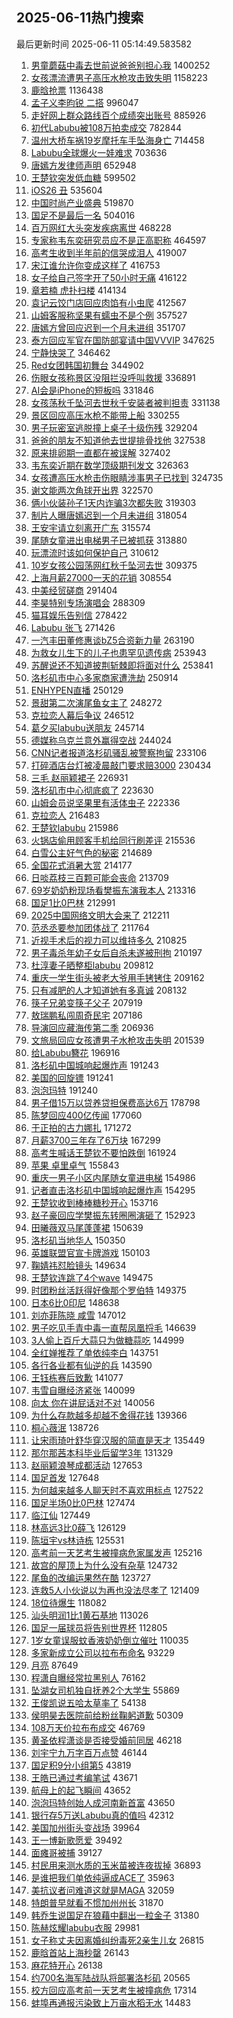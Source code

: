 ## 2025-06-11热门搜索 
最后更新时间 2025-06-11 05:14:49.583582 
1. [男童蘑菇中毒去世前说爸爸别担心我](https://s.weibo.com/weibo?q=%23%E7%94%B7%E7%AB%A5%E8%98%91%E8%8F%87%E4%B8%AD%E6%AF%92%E5%8E%BB%E4%B8%96%E5%89%8D%E8%AF%B4%E7%88%B8%E7%88%B8%E5%88%AB%E6%8B%85%E5%BF%83%E6%88%91%23&t=31&band_rank=1&Refer=top) 1400252
1. [女孩漂流遭男子高压水枪攻击致失明](https://s.weibo.com/weibo?q=%23%E5%A5%B3%E5%AD%A9%E6%BC%82%E6%B5%81%E9%81%AD%E7%94%B7%E5%AD%90%E9%AB%98%E5%8E%8B%E6%B0%B4%E6%9E%AA%E6%94%BB%E5%87%BB%E8%87%B4%E5%A4%B1%E6%98%8E%23&t=31&band_rank=1&Refer=top) 1158223
1. [鹿晗抢票](https://s.weibo.com/weibo?q=%E9%B9%BF%E6%99%97%E6%8A%A2%E7%A5%A8&t=31&band_rank=1&Refer=top) 1136438
1. [孟子义李昀锐 二搭](https://s.weibo.com/weibo?q=%E5%AD%9F%E5%AD%90%E4%B9%89%E6%9D%8E%E6%98%80%E9%94%90%20%E4%BA%8C%E6%90%AD&t=31&band_rank=2&Refer=top) 996047
1. [走好网上群众路线百个成绩突出账号](https://s.weibo.com/weibo?q=%23%E8%B5%B0%E5%A5%BD%E7%BD%91%E4%B8%8A%E7%BE%A4%E4%BC%97%E8%B7%AF%E7%BA%BF%E7%99%BE%E4%B8%AA%E6%88%90%E7%BB%A9%E7%AA%81%E5%87%BA%E8%B4%A6%E5%8F%B7%23&t=31&band_rank=3&Refer=top) 885926
1. [初代Labubu被108万拍卖成交](https://s.weibo.com/weibo?q=%23%E5%88%9D%E4%BB%A3Labubu%E8%A2%AB108%E4%B8%87%E6%8B%8D%E5%8D%96%E6%88%90%E4%BA%A4%23&t=31&band_rank=23&Refer=top) 782844
1. [温州大桥车祸19岁摩托车手坠海身亡](https://s.weibo.com/weibo?q=%23%E6%B8%A9%E5%B7%9E%E5%A4%A7%E6%A1%A5%E8%BD%A6%E7%A5%B819%E5%B2%81%E6%91%A9%E6%89%98%E8%BD%A6%E6%89%8B%E5%9D%A0%E6%B5%B7%E8%BA%AB%E4%BA%A1%23&t=31&band_rank=2&Refer=top) 714458
1. [Labubu全球爆火一娃难求](https://s.weibo.com/weibo?q=%23Labubu%E5%85%A8%E7%90%83%E7%88%86%E7%81%AB%E4%B8%80%E5%A8%83%E9%9A%BE%E6%B1%82%23&t=31&band_rank=5&Refer=top) 703636
1. [唐嫣方发律师声明](https://s.weibo.com/weibo?q=%23%E5%94%90%E5%AB%A3%E6%96%B9%E5%8F%91%E5%BE%8B%E5%B8%88%E5%A3%B0%E6%98%8E%23&t=31&band_rank=2&Refer=top) 652948
1. [王楚钦突发低血糖](https://s.weibo.com/weibo?q=%23%E7%8E%8B%E6%A5%9A%E9%92%A6%E7%AA%81%E5%8F%91%E4%BD%8E%E8%A1%80%E7%B3%96%23&t=31&band_rank=6&Refer=top) 599502
1. [iOS26 丑](https://s.weibo.com/weibo?q=iOS26%20%E4%B8%91&t=31&band_rank=4&Refer=top) 535604
1. [中国时尚产业盛典](https://s.weibo.com/weibo?q=%23%E4%B8%AD%E5%9B%BD%E6%97%B6%E5%B0%9A%E4%BA%A7%E4%B8%9A%E7%9B%9B%E5%85%B8%23&t=31&band_rank=3&Refer=top) 519870
1. [国足不是最后一名](https://s.weibo.com/weibo?q=%23%E5%9B%BD%E8%B6%B3%E4%B8%8D%E6%98%AF%E6%9C%80%E5%90%8E%E4%B8%80%E5%90%8D%23&t=31&band_rank=7&Refer=top) 504016
1. [百万网红大头突发疾病离世](https://s.weibo.com/weibo?q=%23%E7%99%BE%E4%B8%87%E7%BD%91%E7%BA%A2%E5%A4%A7%E5%A4%B4%E7%AA%81%E5%8F%91%E7%96%BE%E7%97%85%E7%A6%BB%E4%B8%96%23&t=31&band_rank=4&Refer=top) 468228
1. [专家称韦东奕研究员应不是正高职称](https://s.weibo.com/weibo?q=%23%E4%B8%93%E5%AE%B6%E7%A7%B0%E9%9F%A6%E4%B8%9C%E5%A5%95%E7%A0%94%E7%A9%B6%E5%91%98%E5%BA%94%E4%B8%8D%E6%98%AF%E6%AD%A3%E9%AB%98%E8%81%8C%E7%A7%B0%23&t=31&band_rank=8&Refer=top) 464597
1. [高考生收到半年前的信哭成泪人](https://s.weibo.com/weibo?q=%23%E9%AB%98%E8%80%83%E7%94%9F%E6%94%B6%E5%88%B0%E5%8D%8A%E5%B9%B4%E5%89%8D%E7%9A%84%E4%BF%A1%E5%93%AD%E6%88%90%E6%B3%AA%E4%BA%BA%23&t=31&band_rank=10&Refer=top) 419007
1. [宋江谁允许你变成这样了](https://s.weibo.com/weibo?q=%E5%AE%8B%E6%B1%9F%E8%B0%81%E5%85%81%E8%AE%B8%E4%BD%A0%E5%8F%98%E6%88%90%E8%BF%99%E6%A0%B7%E4%BA%86&t=31&band_rank=11&Refer=top) 416753
1. [女子给自己签字开了50小时无痛](https://s.weibo.com/weibo?q=%23%E5%A5%B3%E5%AD%90%E7%BB%99%E8%87%AA%E5%B7%B1%E7%AD%BE%E5%AD%97%E5%BC%80%E4%BA%8650%E5%B0%8F%E6%97%B6%E6%97%A0%E7%97%9B%23&t=31&band_rank=12&Refer=top) 416122
1. [章若楠 虎扑扫楼](https://s.weibo.com/weibo?q=%E7%AB%A0%E8%8B%A5%E6%A5%A0%20%E8%99%8E%E6%89%91%E6%89%AB%E6%A5%BC&t=31&band_rank=13&Refer=top) 414134
1. [袁记云饺门店回应肉馅有小虫爬](https://s.weibo.com/weibo?q=%23%E8%A2%81%E8%AE%B0%E4%BA%91%E9%A5%BA%E9%97%A8%E5%BA%97%E5%9B%9E%E5%BA%94%E8%82%89%E9%A6%85%E6%9C%89%E5%B0%8F%E8%99%AB%E7%88%AC%23&t=31&band_rank=5&Refer=top) 412567
1. [山姆客服称坚果有蠕虫不是个例](https://s.weibo.com/weibo?q=%23%E5%B1%B1%E5%A7%86%E5%AE%A2%E6%9C%8D%E7%A7%B0%E5%9D%9A%E6%9E%9C%E6%9C%89%E8%A0%95%E8%99%AB%E4%B8%8D%E6%98%AF%E4%B8%AA%E4%BE%8B%23&t=31&band_rank=6&Refer=top) 357527
1. [唐嫣方曾回应迟到一个月未进组](https://s.weibo.com/weibo?q=%23%E5%94%90%E5%AB%A3%E6%96%B9%E6%9B%BE%E5%9B%9E%E5%BA%94%E8%BF%9F%E5%88%B0%E4%B8%80%E4%B8%AA%E6%9C%88%E6%9C%AA%E8%BF%9B%E7%BB%84%23&t=31&band_rank=7&Refer=top) 351707
1. [泰方回应军官在国防部宴请中国VVVIP](https://s.weibo.com/weibo?q=%23%E6%B3%B0%E6%96%B9%E5%9B%9E%E5%BA%94%E5%86%9B%E5%AE%98%E5%9C%A8%E5%9B%BD%E9%98%B2%E9%83%A8%E5%AE%B4%E8%AF%B7%E4%B8%AD%E5%9B%BDVVVIP%23&t=31&band_rank=14&Refer=top) 347625
1. [宁静快哭了](https://s.weibo.com/weibo?q=%E5%AE%81%E9%9D%99%E5%BF%AB%E5%93%AD%E4%BA%86&t=31&band_rank=15&Refer=top) 346462
1. [Red女团韩国初舞台](https://s.weibo.com/weibo?q=%23Red%E5%A5%B3%E5%9B%A2%E9%9F%A9%E5%9B%BD%E5%88%9D%E8%88%9E%E5%8F%B0%23&t=31&band_rank=8&Refer=top) 344902
1. [伤眼女孩称景区没阻拦没呼叫救援](https://s.weibo.com/weibo?q=%23%E4%BC%A4%E7%9C%BC%E5%A5%B3%E5%AD%A9%E7%A7%B0%E6%99%AF%E5%8C%BA%E6%B2%A1%E9%98%BB%E6%8B%A6%E6%B2%A1%E5%91%BC%E5%8F%AB%E6%95%91%E6%8F%B4%23&t=31&band_rank=18&Refer=top) 336891
1. [AI会是iPhone的短板吗](https://s.weibo.com/weibo?q=AI%E4%BC%9A%E6%98%AFiPhone%E7%9A%84%E7%9F%AD%E6%9D%BF%E5%90%97&t=31&band_rank=19&Refer=top) 331846
1. [女孩荡秋千坠河去世秋千安装者被判担责](https://s.weibo.com/weibo?q=%23%E5%A5%B3%E5%AD%A9%E8%8D%A1%E7%A7%8B%E5%8D%83%E5%9D%A0%E6%B2%B3%E5%8E%BB%E4%B8%96%E7%A7%8B%E5%8D%83%E5%AE%89%E8%A3%85%E8%80%85%E8%A2%AB%E5%88%A4%E6%8B%85%E8%B4%A3%23&t=31&band_rank=9&Refer=top) 331138
1. [景区回应高压水枪不能带上船](https://s.weibo.com/weibo?q=%23%E6%99%AF%E5%8C%BA%E5%9B%9E%E5%BA%94%E9%AB%98%E5%8E%8B%E6%B0%B4%E6%9E%AA%E4%B8%8D%E8%83%BD%E5%B8%A6%E4%B8%8A%E8%88%B9%23&t=31&band_rank=20&Refer=top) 330255
1. [男子玩密室逃脱撞上桌子十级伤残](https://s.weibo.com/weibo?q=%23%E7%94%B7%E5%AD%90%E7%8E%A9%E5%AF%86%E5%AE%A4%E9%80%83%E8%84%B1%E6%92%9E%E4%B8%8A%E6%A1%8C%E5%AD%90%E5%8D%81%E7%BA%A7%E4%BC%A4%E6%AE%8B%23&t=31&band_rank=10&Refer=top) 329204
1. [爸爸的朋友不知道他去世提排骨找他](https://s.weibo.com/weibo?q=%23%E7%88%B8%E7%88%B8%E7%9A%84%E6%9C%8B%E5%8F%8B%E4%B8%8D%E7%9F%A5%E9%81%93%E4%BB%96%E5%8E%BB%E4%B8%96%E6%8F%90%E6%8E%92%E9%AA%A8%E6%89%BE%E4%BB%96%23&t=31&band_rank=11&Refer=top) 327538
1. [原来排卵期一直都在被误解](https://s.weibo.com/weibo?q=%E5%8E%9F%E6%9D%A5%E6%8E%92%E5%8D%B5%E6%9C%9F%E4%B8%80%E7%9B%B4%E9%83%BD%E5%9C%A8%E8%A2%AB%E8%AF%AF%E8%A7%A3&t=31&band_rank=23&Refer=top) 327402
1. [韦东奕近期在数学顶级期刊发文](https://s.weibo.com/weibo?q=%23%E9%9F%A6%E4%B8%9C%E5%A5%95%E8%BF%91%E6%9C%9F%E5%9C%A8%E6%95%B0%E5%AD%A6%E9%A1%B6%E7%BA%A7%E6%9C%9F%E5%88%8A%E5%8F%91%E6%96%87%23&t=31&band_rank=12&Refer=top) 326363
1. [女孩遭高压水枪击伤眼睛涉事男子已找到](https://s.weibo.com/weibo?q=%23%E5%A5%B3%E5%AD%A9%E9%81%AD%E9%AB%98%E5%8E%8B%E6%B0%B4%E6%9E%AA%E5%87%BB%E4%BC%A4%E7%9C%BC%E7%9D%9B%E6%B6%89%E4%BA%8B%E7%94%B7%E5%AD%90%E5%B7%B2%E6%89%BE%E5%88%B0%23&t=31&band_rank=13&Refer=top) 324735
1. [谢文能两次角球开出界](https://s.weibo.com/weibo?q=%23%E8%B0%A2%E6%96%87%E8%83%BD%E4%B8%A4%E6%AC%A1%E8%A7%92%E7%90%83%E5%BC%80%E5%87%BA%E7%95%8C%23&t=31&band_rank=14&Refer=top) 322570
1. [俩小伙装孙子1天内诈骗3次都失败](https://s.weibo.com/weibo?q=%23%E4%BF%A9%E5%B0%8F%E4%BC%99%E8%A3%85%E5%AD%99%E5%AD%901%E5%A4%A9%E5%86%85%E8%AF%88%E9%AA%973%E6%AC%A1%E9%83%BD%E5%A4%B1%E8%B4%A5%23&t=31&band_rank=15&Refer=top) 319303
1. [制片人曝唐嫣迟到一个月未进组](https://s.weibo.com/weibo?q=%23%E5%88%B6%E7%89%87%E4%BA%BA%E6%9B%9D%E5%94%90%E5%AB%A3%E8%BF%9F%E5%88%B0%E4%B8%80%E4%B8%AA%E6%9C%88%E6%9C%AA%E8%BF%9B%E7%BB%84%23&t=31&band_rank=7&Refer=top) 318054
1. [王安宇请立刻离开广东](https://s.weibo.com/weibo?q=%E7%8E%8B%E5%AE%89%E5%AE%87%E8%AF%B7%E7%AB%8B%E5%88%BB%E7%A6%BB%E5%BC%80%E5%B9%BF%E4%B8%9C&t=31&band_rank=43&Refer=top) 315574
1. [尾随女童进出电梯男子已被抓获](https://s.weibo.com/weibo?q=%23%E5%B0%BE%E9%9A%8F%E5%A5%B3%E7%AB%A5%E8%BF%9B%E5%87%BA%E7%94%B5%E6%A2%AF%E7%94%B7%E5%AD%90%E5%B7%B2%E8%A2%AB%E6%8A%93%E8%8E%B7%23&t=31&band_rank=18&Refer=top) 313880
1. [玩漂流时该如何保护自己](https://s.weibo.com/weibo?q=%23%E7%8E%A9%E6%BC%82%E6%B5%81%E6%97%B6%E8%AF%A5%E5%A6%82%E4%BD%95%E4%BF%9D%E6%8A%A4%E8%87%AA%E5%B7%B1%23&t=31&band_rank=19&Refer=top) 310612
1. [10岁女孩公园荡网红秋千坠河去世](https://s.weibo.com/weibo?q=%2310%E5%B2%81%E5%A5%B3%E5%AD%A9%E5%85%AC%E5%9B%AD%E8%8D%A1%E7%BD%91%E7%BA%A2%E7%A7%8B%E5%8D%83%E5%9D%A0%E6%B2%B3%E5%8E%BB%E4%B8%96%23&t=31&band_rank=23&Refer=top) 309375
1. [上海月薪27000一天的花销](https://s.weibo.com/weibo?q=%E4%B8%8A%E6%B5%B7%E6%9C%88%E8%96%AA27000%E4%B8%80%E5%A4%A9%E7%9A%84%E8%8A%B1%E9%94%80&t=31&band_rank=11&Refer=top) 308554
1. [中美经贸磋商](https://s.weibo.com/weibo?q=%23%E4%B8%AD%E7%BE%8E%E7%BB%8F%E8%B4%B8%E7%A3%8B%E5%95%86%23&t=31&band_rank=6&Refer=top) 291404
1. [李昊特别专场演唱会](https://s.weibo.com/weibo?q=%23%E6%9D%8E%E6%98%8A%E7%89%B9%E5%88%AB%E4%B8%93%E5%9C%BA%E6%BC%94%E5%94%B1%E4%BC%9A%23&t=31&band_rank=25&Refer=top) 288309
1. [猫耳娱乐告别信](https://s.weibo.com/weibo?q=%E7%8C%AB%E8%80%B3%E5%A8%B1%E4%B9%90%E5%91%8A%E5%88%AB%E4%BF%A1&t=31&band_rank=26&Refer=top) 278422
1. [Labubu 张飞](https://s.weibo.com/weibo?q=Labubu%20%E5%BC%A0%E9%A3%9E&t=31&band_rank=5&Refer=top) 271426
1. [一汽丰田董修惠谈bZ5合资新力量](https://s.weibo.com/weibo?q=%23%E4%B8%80%E6%B1%BD%E4%B8%B0%E7%94%B0%E8%91%A3%E4%BF%AE%E6%83%A0%E8%B0%88bZ5%E5%90%88%E8%B5%84%E6%96%B0%E5%8A%9B%E9%87%8F%23&t=31&band_rank=27&Refer=top) 263190
1. [为救女儿生下的儿子也患罕见遗传病](https://s.weibo.com/weibo?q=%23%E4%B8%BA%E6%95%91%E5%A5%B3%E5%84%BF%E7%94%9F%E4%B8%8B%E7%9A%84%E5%84%BF%E5%AD%90%E4%B9%9F%E6%82%A3%E7%BD%95%E8%A7%81%E9%81%97%E4%BC%A0%E7%97%85%23&t=31&band_rank=24&Refer=top) 253943
1. [苏醒说还不知道披荆斩棘即将面对什么](https://s.weibo.com/weibo?q=%E8%8B%8F%E9%86%92%E8%AF%B4%E8%BF%98%E4%B8%8D%E7%9F%A5%E9%81%93%E6%8A%AB%E8%8D%86%E6%96%A9%E6%A3%98%E5%8D%B3%E5%B0%86%E9%9D%A2%E5%AF%B9%E4%BB%80%E4%B9%88&t=31&band_rank=25&Refer=top) 253841
1. [洛杉矶市中心多家商家遭洗劫](https://s.weibo.com/weibo?q=%23%E6%B4%9B%E6%9D%89%E7%9F%B6%E5%B8%82%E4%B8%AD%E5%BF%83%E5%A4%9A%E5%AE%B6%E5%95%86%E5%AE%B6%E9%81%AD%E6%B4%97%E5%8A%AB%23&t=31&band_rank=28&Refer=top) 250914
1. [ENHYPEN直播](https://s.weibo.com/weibo?q=ENHYPEN%E7%9B%B4%E6%92%AD&t=31&band_rank=26&Refer=top) 250129
1. [景甜第二次演尾鱼女主了](https://s.weibo.com/weibo?q=%E6%99%AF%E7%94%9C%E7%AC%AC%E4%BA%8C%E6%AC%A1%E6%BC%94%E5%B0%BE%E9%B1%BC%E5%A5%B3%E4%B8%BB%E4%BA%86&t=31&band_rank=27&Refer=top) 248272
1. [克拉恋人幕后争议](https://s.weibo.com/weibo?q=%23%E5%85%8B%E6%8B%89%E6%81%8B%E4%BA%BA%E5%B9%95%E5%90%8E%E4%BA%89%E8%AE%AE%23&t=31&band_rank=28&Refer=top) 246512
1. [葛夕买labubu送朋友](https://s.weibo.com/weibo?q=%23%E8%91%9B%E5%A4%95%E4%B9%B0labubu%E9%80%81%E6%9C%8B%E5%8F%8B%23&t=31&band_rank=29&Refer=top) 245714
1. [德媒称乌克兰意外赢得空战](https://s.weibo.com/weibo?q=%23%E5%BE%B7%E5%AA%92%E7%A7%B0%E4%B9%8C%E5%85%8B%E5%85%B0%E6%84%8F%E5%A4%96%E8%B5%A2%E5%BE%97%E7%A9%BA%E6%88%98%23&t=31&band_rank=29&Refer=top) 244024
1. [CNN记者报道洛杉矶骚乱被警察拘留](https://s.weibo.com/weibo?q=%23CNN%E8%AE%B0%E8%80%85%E6%8A%A5%E9%81%93%E6%B4%9B%E6%9D%89%E7%9F%B6%E9%AA%9A%E4%B9%B1%E8%A2%AB%E8%AD%A6%E5%AF%9F%E6%8B%98%E7%95%99%23&t=31&band_rank=30&Refer=top) 233106
1. [打碎酒店台灯被凌晨敲门要求赔3000](https://s.weibo.com/weibo?q=%23%E6%89%93%E7%A2%8E%E9%85%92%E5%BA%97%E5%8F%B0%E7%81%AF%E8%A2%AB%E5%87%8C%E6%99%A8%E6%95%B2%E9%97%A8%E8%A6%81%E6%B1%82%E8%B5%943000%23&t=31&band_rank=30&Refer=top) 230434
1. [三毛 赵丽颖裙子](https://s.weibo.com/weibo?q=%E4%B8%89%E6%AF%9B%20%E8%B5%B5%E4%B8%BD%E9%A2%96%E8%A3%99%E5%AD%90&t=31&band_rank=8&Refer=top) 226931
1. [洛杉矶市中心彻底疯了](https://s.weibo.com/weibo?q=%E6%B4%9B%E6%9D%89%E7%9F%B6%E5%B8%82%E4%B8%AD%E5%BF%83%E5%BD%BB%E5%BA%95%E7%96%AF%E4%BA%86&t=31&band_rank=16&Refer=top) 223630
1. [山姆会员说坚果里有活体虫子](https://s.weibo.com/weibo?q=%23%E5%B1%B1%E5%A7%86%E4%BC%9A%E5%91%98%E8%AF%B4%E5%9D%9A%E6%9E%9C%E9%87%8C%E6%9C%89%E6%B4%BB%E4%BD%93%E8%99%AB%E5%AD%90%23&t=31&band_rank=33&Refer=top) 222336
1. [克拉恋人](https://s.weibo.com/weibo?q=%E5%85%8B%E6%8B%89%E6%81%8B%E4%BA%BA&t=31&band_rank=9&Refer=top) 216483
1. [王楚钦labubu](https://s.weibo.com/weibo?q=%23%E7%8E%8B%E6%A5%9A%E9%92%A6labubu%23&t=31&band_rank=31&Refer=top) 215986
1. [火锅店偷用顾客手机给同行刷差评](https://s.weibo.com/weibo?q=%23%E7%81%AB%E9%94%85%E5%BA%97%E5%81%B7%E7%94%A8%E9%A1%BE%E5%AE%A2%E6%89%8B%E6%9C%BA%E7%BB%99%E5%90%8C%E8%A1%8C%E5%88%B7%E5%B7%AE%E8%AF%84%23&t=31&band_rank=10&Refer=top) 215536
1. [白雪公主好气色的秘密](https://s.weibo.com/weibo?q=%23%E7%99%BD%E9%9B%AA%E5%85%AC%E4%B8%BB%E5%A5%BD%E6%B0%94%E8%89%B2%E7%9A%84%E7%A7%98%E5%AF%86%23&t=31&band_rank=12&Refer=top) 214689
1. [全国花式消暑大赏](https://s.weibo.com/weibo?q=%23%E5%85%A8%E5%9B%BD%E8%8A%B1%E5%BC%8F%E6%B6%88%E6%9A%91%E5%A4%A7%E8%B5%8F%23&t=31&band_rank=13&Refer=top) 214177
1. [日啖荔枝三百颗可能会丧命](https://s.weibo.com/weibo?q=%23%E6%97%A5%E5%95%96%E8%8D%94%E6%9E%9D%E4%B8%89%E7%99%BE%E9%A2%97%E5%8F%AF%E8%83%BD%E4%BC%9A%E4%B8%A7%E5%91%BD%23&t=31&band_rank=14&Refer=top) 213709
1. [69岁奶奶粉现场看樊振东演我本人](https://s.weibo.com/weibo?q=%2369%E5%B2%81%E5%A5%B6%E5%A5%B6%E7%B2%89%E7%8E%B0%E5%9C%BA%E7%9C%8B%E6%A8%8A%E6%8C%AF%E4%B8%9C%E6%BC%94%E6%88%91%E6%9C%AC%E4%BA%BA%23&t=31&band_rank=15&Refer=top) 213316
1. [国足1比0巴林](https://s.weibo.com/weibo?q=%23%E5%9B%BD%E8%B6%B31%E6%AF%940%E5%B7%B4%E6%9E%97%23&t=31&band_rank=32&Refer=top) 212991
1. [2025中国网络文明大会来了](https://s.weibo.com/weibo?q=%232025%E4%B8%AD%E5%9B%BD%E7%BD%91%E7%BB%9C%E6%96%87%E6%98%8E%E5%A4%A7%E4%BC%9A%E6%9D%A5%E4%BA%86%23&t=31&band_rank=17&Refer=top) 212211
1. [范丞丞要参加团体战了](https://s.weibo.com/weibo?q=%23%E8%8C%83%E4%B8%9E%E4%B8%9E%E8%A6%81%E5%8F%82%E5%8A%A0%E5%9B%A2%E4%BD%93%E6%88%98%E4%BA%86%23&t=31&band_rank=18&Refer=top) 211764
1. [近视手术后的视力可以维持多久](https://s.weibo.com/weibo?q=%E8%BF%91%E8%A7%86%E6%89%8B%E6%9C%AF%E5%90%8E%E7%9A%84%E8%A7%86%E5%8A%9B%E5%8F%AF%E4%BB%A5%E7%BB%B4%E6%8C%81%E5%A4%9A%E4%B9%85&t=31&band_rank=19&Refer=top) 210825
1. [男子毒杀年幼子女后自杀未遂被刑拘](https://s.weibo.com/weibo?q=%23%E7%94%B7%E5%AD%90%E6%AF%92%E6%9D%80%E5%B9%B4%E5%B9%BC%E5%AD%90%E5%A5%B3%E5%90%8E%E8%87%AA%E6%9D%80%E6%9C%AA%E9%81%82%E8%A2%AB%E5%88%91%E6%8B%98%23&t=31&band_rank=20&Refer=top) 210197
1. [杜淳妻子晒整柜labubu](https://s.weibo.com/weibo?q=%23%E6%9D%9C%E6%B7%B3%E5%A6%BB%E5%AD%90%E6%99%92%E6%95%B4%E6%9F%9Clabubu%23&t=31&band_rank=21&Refer=top) 209812
1. [重庆一学生街头被老大爷用手铐铐住](https://s.weibo.com/weibo?q=%23%E9%87%8D%E5%BA%86%E4%B8%80%E5%AD%A6%E7%94%9F%E8%A1%97%E5%A4%B4%E8%A2%AB%E8%80%81%E5%A4%A7%E7%88%B7%E7%94%A8%E6%89%8B%E9%93%90%E9%93%90%E4%BD%8F%23&t=31&band_rank=22&Refer=top) 209162
1. [只有减肥的人才知道她有多真诚](https://s.weibo.com/weibo?q=%E5%8F%AA%E6%9C%89%E5%87%8F%E8%82%A5%E7%9A%84%E4%BA%BA%E6%89%8D%E7%9F%A5%E9%81%93%E5%A5%B9%E6%9C%89%E5%A4%9A%E7%9C%9F%E8%AF%9A&t=31&band_rank=24&Refer=top) 208132
1. [筷子兄弟变筷子父子](https://s.weibo.com/weibo?q=%E7%AD%B7%E5%AD%90%E5%85%84%E5%BC%9F%E5%8F%98%E7%AD%B7%E5%AD%90%E7%88%B6%E5%AD%90&t=31&band_rank=25&Refer=top) 207919
1. [敖瑞鹏私闯周奇民宅](https://s.weibo.com/weibo?q=%E6%95%96%E7%91%9E%E9%B9%8F%E7%A7%81%E9%97%AF%E5%91%A8%E5%A5%87%E6%B0%91%E5%AE%85&t=31&band_rank=26&Refer=top) 207186
1. [导演回应藏海传第二季](https://s.weibo.com/weibo?q=%23%E5%AF%BC%E6%BC%94%E5%9B%9E%E5%BA%94%E8%97%8F%E6%B5%B7%E4%BC%A0%E7%AC%AC%E4%BA%8C%E5%AD%A3%23&t=31&band_rank=27&Refer=top) 206936
1. [文旅局回应女孩遭男子水枪攻击失明](https://s.weibo.com/weibo?q=%23%E6%96%87%E6%97%85%E5%B1%80%E5%9B%9E%E5%BA%94%E5%A5%B3%E5%AD%A9%E9%81%AD%E7%94%B7%E5%AD%90%E6%B0%B4%E6%9E%AA%E6%94%BB%E5%87%BB%E5%A4%B1%E6%98%8E%23&t=31&band_rank=1&Refer=top) 201539
1. [给Labubu簪花](https://s.weibo.com/weibo?q=%E7%BB%99Labubu%E7%B0%AA%E8%8A%B1&t=31&band_rank=28&Refer=top) 196916
1. [洛杉矶中国城响起爆炸声](https://s.weibo.com/weibo?q=%23%E6%B4%9B%E6%9D%89%E7%9F%B6%E4%B8%AD%E5%9B%BD%E5%9F%8E%E5%93%8D%E8%B5%B7%E7%88%86%E7%82%B8%E5%A3%B0%23&t=31&band_rank=29&Refer=top) 191243
1. [美国的回旋镖](https://s.weibo.com/weibo?q=%23%E7%BE%8E%E5%9B%BD%E7%9A%84%E5%9B%9E%E6%97%8B%E9%95%96%23&t=31&band_rank=30&Refer=top) 191241
1. [泡泡玛特](https://s.weibo.com/weibo?q=%E6%B3%A1%E6%B3%A1%E7%8E%9B%E7%89%B9&t=31&band_rank=31&Refer=top) 191240
1. [男子借15万以贷养贷担保费高达6万](https://s.weibo.com/weibo?q=%23%E7%94%B7%E5%AD%90%E5%80%9F15%E4%B8%87%E4%BB%A5%E8%B4%B7%E5%85%BB%E8%B4%B7%E6%8B%85%E4%BF%9D%E8%B4%B9%E9%AB%98%E8%BE%BE6%E4%B8%87%23&t=31&band_rank=33&Refer=top) 178798
1. [陈梦回应400亿传闻](https://s.weibo.com/weibo?q=%23%E9%99%88%E6%A2%A6%E5%9B%9E%E5%BA%94400%E4%BA%BF%E4%BC%A0%E9%97%BB%23&t=31&band_rank=32&Refer=top) 177060
1. [于正拍的古力娜扎](https://s.weibo.com/weibo?q=%23%E4%BA%8E%E6%AD%A3%E6%8B%8D%E7%9A%84%E5%8F%A4%E5%8A%9B%E5%A8%9C%E6%89%8E%23&t=31&band_rank=2&Refer=top) 171272
1. [月薪3700三年存了6万块](https://s.weibo.com/weibo?q=%E6%9C%88%E8%96%AA3700%E4%B8%89%E5%B9%B4%E5%AD%98%E4%BA%866%E4%B8%87%E5%9D%97&t=31&band_rank=33&Refer=top) 167299
1. [高考生喊话王楚钦不要怕跌倒](https://s.weibo.com/weibo?q=%23%E9%AB%98%E8%80%83%E7%94%9F%E5%96%8A%E8%AF%9D%E7%8E%8B%E6%A5%9A%E9%92%A6%E4%B8%8D%E8%A6%81%E6%80%95%E8%B7%8C%E5%80%92%23&t=31&band_rank=36&Refer=top) 161924
1. [苹果 卓里卓气](https://s.weibo.com/weibo?q=%E8%8B%B9%E6%9E%9C%20%E5%8D%93%E9%87%8C%E5%8D%93%E6%B0%94&t=31&band_rank=34&Refer=top) 155843
1. [重庆一男子小区内尾随女童进电梯](https://s.weibo.com/weibo?q=%23%E9%87%8D%E5%BA%86%E4%B8%80%E7%94%B7%E5%AD%90%E5%B0%8F%E5%8C%BA%E5%86%85%E5%B0%BE%E9%9A%8F%E5%A5%B3%E7%AB%A5%E8%BF%9B%E7%94%B5%E6%A2%AF%23&t=31&band_rank=35&Refer=top) 154986
1. [记者直击洛杉矶中国城响起爆炸声](https://s.weibo.com/weibo?q=%23%E8%AE%B0%E8%80%85%E7%9B%B4%E5%87%BB%E6%B4%9B%E6%9D%89%E7%9F%B6%E4%B8%AD%E5%9B%BD%E5%9F%8E%E5%93%8D%E8%B5%B7%E7%88%86%E7%82%B8%E5%A3%B0%23&t=31&band_rank=36&Refer=top) 154295
1. [王楚钦收到棒棒糖秒开心](https://s.weibo.com/weibo?q=%E7%8E%8B%E6%A5%9A%E9%92%A6%E6%94%B6%E5%88%B0%E6%A3%92%E6%A3%92%E7%B3%96%E7%A7%92%E5%BC%80%E5%BF%83&t=31&band_rank=37&Refer=top) 153716
1. [赵子豪回应学樊振东转圈圈演砸了](https://s.weibo.com/weibo?q=%23%E8%B5%B5%E5%AD%90%E8%B1%AA%E5%9B%9E%E5%BA%94%E5%AD%A6%E6%A8%8A%E6%8C%AF%E4%B8%9C%E8%BD%AC%E5%9C%88%E5%9C%88%E6%BC%94%E7%A0%B8%E4%BA%86%23&t=31&band_rank=37&Refer=top) 152923
1. [田曦薇双马尾蓬蓬裙](https://s.weibo.com/weibo?q=%23%E7%94%B0%E6%9B%A6%E8%96%87%E5%8F%8C%E9%A9%AC%E5%B0%BE%E8%93%AC%E8%93%AC%E8%A3%99%23&t=31&band_rank=38&Refer=top) 150639
1. [洛杉矶当地华人](https://s.weibo.com/weibo?q=%E6%B4%9B%E6%9D%89%E7%9F%B6%E5%BD%93%E5%9C%B0%E5%8D%8E%E4%BA%BA&t=31&band_rank=39&Refer=top) 150350
1. [英雄联盟官宣卡牌游戏](https://s.weibo.com/weibo?q=%23%E8%8B%B1%E9%9B%84%E8%81%94%E7%9B%9F%E5%AE%98%E5%AE%A3%E5%8D%A1%E7%89%8C%E6%B8%B8%E6%88%8F%23&t=31&band_rank=40&Refer=top) 150103
1. [鞠婧祎怼脸镜头](https://s.weibo.com/weibo?q=%E9%9E%A0%E5%A9%A7%E7%A5%8E%E6%80%BC%E8%84%B8%E9%95%9C%E5%A4%B4&t=31&band_rank=41&Refer=top) 149634
1. [王楚钦连跳了4个wave](https://s.weibo.com/weibo?q=%23%E7%8E%8B%E6%A5%9A%E9%92%A6%E8%BF%9E%E8%B7%B3%E4%BA%864%E4%B8%AAwave%23&t=31&band_rank=34&Refer=top) 149475
1. [时团粉丝活跃得好像那个罗伯特](https://s.weibo.com/weibo?q=%E6%97%B6%E5%9B%A2%E7%B2%89%E4%B8%9D%E6%B4%BB%E8%B7%83%E5%BE%97%E5%A5%BD%E5%83%8F%E9%82%A3%E4%B8%AA%E7%BD%97%E4%BC%AF%E7%89%B9&t=31&band_rank=42&Refer=top) 149375
1. [日本6比0印尼](https://s.weibo.com/weibo?q=%23%E6%97%A5%E6%9C%AC6%E6%AF%940%E5%8D%B0%E5%B0%BC%23&t=31&band_rank=38&Refer=top) 148638
1. [刘亦菲陈晓 咸雪](https://s.weibo.com/weibo?q=%E5%88%98%E4%BA%A6%E8%8F%B2%E9%99%88%E6%99%93%20%E5%92%B8%E9%9B%AA&t=31&band_rank=44&Refer=top) 147012
1. [男子吃见手青中毒一直帮凤凰捋毛](https://s.weibo.com/weibo?q=%23%E7%94%B7%E5%AD%90%E5%90%83%E8%A7%81%E6%89%8B%E9%9D%92%E4%B8%AD%E6%AF%92%E4%B8%80%E7%9B%B4%E5%B8%AE%E5%87%A4%E5%87%B0%E6%8D%8B%E6%AF%9B%23&t=31&band_rank=39&Refer=top) 146639
1. [3人偷上百斤大蒜只为做糖蒜吃](https://s.weibo.com/weibo?q=%233%E4%BA%BA%E5%81%B7%E4%B8%8A%E7%99%BE%E6%96%A4%E5%A4%A7%E8%92%9C%E5%8F%AA%E4%B8%BA%E5%81%9A%E7%B3%96%E8%92%9C%E5%90%83%23&t=31&band_rank=35&Refer=top) 144999
1. [全红婵推荐了单依纯李白](https://s.weibo.com/weibo?q=%23%E5%85%A8%E7%BA%A2%E5%A9%B5%E6%8E%A8%E8%8D%90%E4%BA%86%E5%8D%95%E4%BE%9D%E7%BA%AF%E6%9D%8E%E7%99%BD%23&t=31&band_rank=36&Refer=top) 143751
1. [各行各业都有仙逆的兵](https://s.weibo.com/weibo?q=%E5%90%84%E8%A1%8C%E5%90%84%E4%B8%9A%E9%83%BD%E6%9C%89%E4%BB%99%E9%80%86%E7%9A%84%E5%85%B5&t=31&band_rank=40&Refer=top) 143590
1. [王钰栋赛后致歉](https://s.weibo.com/weibo?q=%23%E7%8E%8B%E9%92%B0%E6%A0%8B%E8%B5%9B%E5%90%8E%E8%87%B4%E6%AD%89%23&t=31&band_rank=42&Refer=top) 141077
1. [韦雪自曝经济紧张](https://s.weibo.com/weibo?q=%23%E9%9F%A6%E9%9B%AA%E8%87%AA%E6%9B%9D%E7%BB%8F%E6%B5%8E%E7%B4%A7%E5%BC%A0%23&t=31&band_rank=45&Refer=top) 140099
1. [向太 你在讲屁话对不对](https://s.weibo.com/weibo?q=%E5%90%91%E5%A4%AA%20%E4%BD%A0%E5%9C%A8%E8%AE%B2%E5%B1%81%E8%AF%9D%E5%AF%B9%E4%B8%8D%E5%AF%B9&t=31&band_rank=46&Refer=top) 140056
1. [为什么存款越多却越不舍得花钱](https://s.weibo.com/weibo?q=%E4%B8%BA%E4%BB%80%E4%B9%88%E5%AD%98%E6%AC%BE%E8%B6%8A%E5%A4%9A%E5%8D%B4%E8%B6%8A%E4%B8%8D%E8%88%8D%E5%BE%97%E8%8A%B1%E9%92%B1&t=31&band_rank=47&Refer=top) 139366
1. [桐心薇泯](https://s.weibo.com/weibo?q=%E6%A1%90%E5%BF%83%E8%96%87%E6%B3%AF&t=31&band_rank=37&Refer=top) 138726
1. [让宋雨琦叶舒华穿汉服的简直是天才](https://s.weibo.com/weibo?q=%E8%AE%A9%E5%AE%8B%E9%9B%A8%E7%90%A6%E5%8F%B6%E8%88%92%E5%8D%8E%E7%A9%BF%E6%B1%89%E6%9C%8D%E7%9A%84%E7%AE%80%E7%9B%B4%E6%98%AF%E5%A4%A9%E6%89%8D&t=31&band_rank=48&Refer=top) 135449
1. [那尔那茜本科毕业后留学3年](https://s.weibo.com/weibo?q=%23%E9%82%A3%E5%B0%94%E9%82%A3%E8%8C%9C%E6%9C%AC%E7%A7%91%E6%AF%95%E4%B8%9A%E5%90%8E%E7%95%99%E5%AD%A63%E5%B9%B4%23&t=31&band_rank=4&Refer=top) 131329
1. [赵丽颖浪琴成都活动](https://s.weibo.com/weibo?q=%23%E8%B5%B5%E4%B8%BD%E9%A2%96%E6%B5%AA%E7%90%B4%E6%88%90%E9%83%BD%E6%B4%BB%E5%8A%A8%23&t=31&band_rank=49&Refer=top) 127653
1. [国足首发](https://s.weibo.com/weibo?q=%E5%9B%BD%E8%B6%B3%E9%A6%96%E5%8F%91&t=31&band_rank=40&Refer=top) 127648
1. [为何越来越多人聊天时不喜欢用标点](https://s.weibo.com/weibo?q=%E4%B8%BA%E4%BD%95%E8%B6%8A%E6%9D%A5%E8%B6%8A%E5%A4%9A%E4%BA%BA%E8%81%8A%E5%A4%A9%E6%97%B6%E4%B8%8D%E5%96%9C%E6%AC%A2%E7%94%A8%E6%A0%87%E7%82%B9&t=31&band_rank=41&Refer=top) 127522
1. [国足半场0比0巴林](https://s.weibo.com/weibo?q=%23%E5%9B%BD%E8%B6%B3%E5%8D%8A%E5%9C%BA0%E6%AF%940%E5%B7%B4%E6%9E%97%23&t=31&band_rank=42&Refer=top) 127474
1. [临江仙](https://s.weibo.com/weibo?q=%E4%B8%B4%E6%B1%9F%E4%BB%99&t=31&band_rank=43&Refer=top) 127449
1. [林高远3比0薛飞](https://s.weibo.com/weibo?q=%23%E6%9E%97%E9%AB%98%E8%BF%9C3%E6%AF%940%E8%96%9B%E9%A3%9E%23&t=31&band_rank=44&Refer=top) 126129
1. [陈垣宇vs林诗栋](https://s.weibo.com/weibo?q=%23%E9%99%88%E5%9E%A3%E5%AE%87vs%E6%9E%97%E8%AF%97%E6%A0%8B%23&t=31&band_rank=45&Refer=top) 125531
1. [高考前一天艺考生被撞病危家属发声](https://s.weibo.com/weibo?q=%E9%AB%98%E8%80%83%E5%89%8D%E4%B8%80%E5%A4%A9%E8%89%BA%E8%80%83%E7%94%9F%E8%A2%AB%E6%92%9E%E7%97%85%E5%8D%B1%E5%AE%B6%E5%B1%9E%E5%8F%91%E5%A3%B0&t=31&band_rank=46&Refer=top) 125216
1. [故宫的屋顶上为什么没有杂草](https://s.weibo.com/weibo?q=%E6%95%85%E5%AE%AB%E7%9A%84%E5%B1%8B%E9%A1%B6%E4%B8%8A%E4%B8%BA%E4%BB%80%E4%B9%88%E6%B2%A1%E6%9C%89%E6%9D%82%E8%8D%89&t=31&band_rank=50&Refer=top) 124732
1. [尾鱼的改编运果然在酷](https://s.weibo.com/weibo?q=%E5%B0%BE%E9%B1%BC%E7%9A%84%E6%94%B9%E7%BC%96%E8%BF%90%E6%9E%9C%E7%84%B6%E5%9C%A8%E9%85%B7&t=31&band_rank=47&Refer=top) 123727
1. [连救5人小伙说以为再也没法尽孝了](https://s.weibo.com/weibo?q=%23%E8%BF%9E%E6%95%915%E4%BA%BA%E5%B0%8F%E4%BC%99%E8%AF%B4%E4%BB%A5%E4%B8%BA%E5%86%8D%E4%B9%9F%E6%B2%A1%E6%B3%95%E5%B0%BD%E5%AD%9D%E4%BA%86%23&t=31&band_rank=48&Refer=top) 121409
1. [18位待爆生](https://s.weibo.com/weibo?q=%2318%E4%BD%8D%E5%BE%85%E7%88%86%E7%94%9F%23&t=31&band_rank=44&Refer=top) 118082
1. [汕头明润1比1黄石基地](https://s.weibo.com/weibo?q=%23%E6%B1%95%E5%A4%B4%E6%98%8E%E6%B6%A61%E6%AF%941%E9%BB%84%E7%9F%B3%E5%9F%BA%E5%9C%B0%23&t=31&band_rank=50&Refer=top) 113026
1. [国足一届球员将告别世界杯](https://s.weibo.com/weibo?q=%23%E5%9B%BD%E8%B6%B3%E4%B8%80%E5%B1%8A%E7%90%83%E5%91%98%E5%B0%86%E5%91%8A%E5%88%AB%E4%B8%96%E7%95%8C%E6%9D%AF%23&t=31&band_rank=45&Refer=top) 112805
1. [1岁女童误服蚊香液奶奶倒立催吐](https://s.weibo.com/weibo?q=%231%E5%B2%81%E5%A5%B3%E7%AB%A5%E8%AF%AF%E6%9C%8D%E8%9A%8A%E9%A6%99%E6%B6%B2%E5%A5%B6%E5%A5%B6%E5%80%92%E7%AB%8B%E5%82%AC%E5%90%90%23&t=31&band_rank=46&Refer=top) 110035
1. [多家新成立公司以拉布布命名](https://s.weibo.com/weibo?q=%23%E5%A4%9A%E5%AE%B6%E6%96%B0%E6%88%90%E7%AB%8B%E5%85%AC%E5%8F%B8%E4%BB%A5%E6%8B%89%E5%B8%83%E5%B8%83%E5%91%BD%E5%90%8D%23&t=31&band_rank=48&Refer=top) 93229
1. [月亮](https://s.weibo.com/weibo?q=%E6%9C%88%E4%BA%AE&t=31&band_rank=50&Refer=top) 87649
1. [程潇自曝经常拉黑别人](https://s.weibo.com/weibo?q=%23%E7%A8%8B%E6%BD%87%E8%87%AA%E6%9B%9D%E7%BB%8F%E5%B8%B8%E6%8B%89%E9%BB%91%E5%88%AB%E4%BA%BA%23&t=31&band_rank=7&Refer=top) 76162
1. [坠湖女司机独自抚养2个大学生](https://s.weibo.com/weibo?q=%23%E5%9D%A0%E6%B9%96%E5%A5%B3%E5%8F%B8%E6%9C%BA%E7%8B%AC%E8%87%AA%E6%8A%9A%E5%85%BB2%E4%B8%AA%E5%A4%A7%E5%AD%A6%E7%94%9F%23&t=31&band_rank=9&Refer=top) 55869
1. [王俊凯说五哈太草率了](https://s.weibo.com/weibo?q=%23%E7%8E%8B%E4%BF%8A%E5%87%AF%E8%AF%B4%E4%BA%94%E5%93%88%E5%A4%AA%E8%8D%89%E7%8E%87%E4%BA%86%23&t=31&band_rank=13&Refer=top) 54138
1. [侯明昊去医院前给粉丝鞠躬道歉](https://s.weibo.com/weibo?q=%23%E4%BE%AF%E6%98%8E%E6%98%8A%E5%8E%BB%E5%8C%BB%E9%99%A2%E5%89%8D%E7%BB%99%E7%B2%89%E4%B8%9D%E9%9E%A0%E8%BA%AC%E9%81%93%E6%AD%89%23&t=31&band_rank=17&Refer=top) 50309
1. [108万天价拉布布成交](https://s.weibo.com/weibo?q=%23108%E4%B8%87%E5%A4%A9%E4%BB%B7%E6%8B%89%E5%B8%83%E5%B8%83%E6%88%90%E4%BA%A4%23&t=31&band_rank=19&Refer=top) 46769
1. [黄圣依程潇谈是否接受婚前同居](https://s.weibo.com/weibo?q=%23%E9%BB%84%E5%9C%A3%E4%BE%9D%E7%A8%8B%E6%BD%87%E8%B0%88%E6%98%AF%E5%90%A6%E6%8E%A5%E5%8F%97%E5%A9%9A%E5%89%8D%E5%90%8C%E5%B1%85%23&t=31&band_rank=22&Refer=top) 46218
1. [刘宇宁九万字百万点赞](https://s.weibo.com/weibo?q=%23%E5%88%98%E5%AE%87%E5%AE%81%E4%B9%9D%E4%B8%87%E5%AD%97%E7%99%BE%E4%B8%87%E7%82%B9%E8%B5%9E%23&t=31&band_rank=23&Refer=top) 46144
1. [国足积9分小组第5](https://s.weibo.com/weibo?q=%23%E5%9B%BD%E8%B6%B3%E7%A7%AF9%E5%88%86%E5%B0%8F%E7%BB%84%E7%AC%AC5%23&t=31&band_rank=25&Refer=top) 43819
1. [王皓已通过考编笔试](https://s.weibo.com/weibo?q=%23%E7%8E%8B%E7%9A%93%E5%B7%B2%E9%80%9A%E8%BF%87%E8%80%83%E7%BC%96%E7%AC%94%E8%AF%95%23&t=31&band_rank=26&Refer=top) 43671
1. [航母上的起飞瞬间](https://s.weibo.com/weibo?q=%23%E8%88%AA%E6%AF%8D%E4%B8%8A%E7%9A%84%E8%B5%B7%E9%A3%9E%E7%9E%AC%E9%97%B4%23&t=31&band_rank=27&Refer=top) 43652
1. [泡泡玛特创始人成河南新首富](https://s.weibo.com/weibo?q=%23%E6%B3%A1%E6%B3%A1%E7%8E%9B%E7%89%B9%E5%88%9B%E5%A7%8B%E4%BA%BA%E6%88%90%E6%B2%B3%E5%8D%97%E6%96%B0%E9%A6%96%E5%AF%8C%23&t=31&band_rank=28&Refer=top) 43650
1. [银行存5万送Labubu真的值吗](https://s.weibo.com/weibo?q=%23%E9%93%B6%E8%A1%8C%E5%AD%985%E4%B8%87%E9%80%81Labubu%E7%9C%9F%E7%9A%84%E5%80%BC%E5%90%97%23&t=31&band_rank=29&Refer=top) 42312
1. [美国加州街头变战场](https://s.weibo.com/weibo?q=%23%E7%BE%8E%E5%9B%BD%E5%8A%A0%E5%B7%9E%E8%A1%97%E5%A4%B4%E5%8F%98%E6%88%98%E5%9C%BA%23&t=31&band_rank=5&Refer=top) 39964
1. [王一博新歌愿爱](https://s.weibo.com/weibo?q=%E7%8E%8B%E4%B8%80%E5%8D%9A%E6%96%B0%E6%AD%8C%E6%84%BF%E7%88%B1&t=31&band_rank=30&Refer=top) 39492
1. [面瘫哥被捕](https://s.weibo.com/weibo?q=%23%E9%9D%A2%E7%98%AB%E5%93%A5%E8%A2%AB%E6%8D%95%23&t=31&band_rank=31&Refer=top) 39127
1. [村民用来测水质的玉米苗被连夜拔掉](https://s.weibo.com/weibo?q=%23%E6%9D%91%E6%B0%91%E7%94%A8%E6%9D%A5%E6%B5%8B%E6%B0%B4%E8%B4%A8%E7%9A%84%E7%8E%89%E7%B1%B3%E8%8B%97%E8%A2%AB%E8%BF%9E%E5%A4%9C%E6%8B%94%E6%8E%89%23&t=31&band_rank=32&Refer=top) 36893
1. [是谁把我们单依纯逼成ACE了](https://s.weibo.com/weibo?q=%E6%98%AF%E8%B0%81%E6%8A%8A%E6%88%91%E4%BB%AC%E5%8D%95%E4%BE%9D%E7%BA%AF%E9%80%BC%E6%88%90ACE%E4%BA%86&t=31&band_rank=33&Refer=top) 35963
1. [美抗议者问难道这就是MAGA](https://s.weibo.com/weibo?q=%23%E7%BE%8E%E6%8A%97%E8%AE%AE%E8%80%85%E9%97%AE%E9%9A%BE%E9%81%93%E8%BF%99%E5%B0%B1%E6%98%AFMAGA%23&t=31&band_rank=37&Refer=top) 32059
1. [特朗普早就看不惯加州州长](https://s.weibo.com/weibo?q=%23%E7%89%B9%E6%9C%97%E6%99%AE%E6%97%A9%E5%B0%B1%E7%9C%8B%E4%B8%8D%E6%83%AF%E5%8A%A0%E5%B7%9E%E5%B7%9E%E9%95%BF%23&t=31&band_rank=10&Refer=top) 31870
1. [韩乔生说国足在狼藉中翻出一粒金子](https://s.weibo.com/weibo?q=%23%E9%9F%A9%E4%B9%94%E7%94%9F%E8%AF%B4%E5%9B%BD%E8%B6%B3%E5%9C%A8%E7%8B%BC%E8%97%89%E4%B8%AD%E7%BF%BB%E5%87%BA%E4%B8%80%E7%B2%92%E9%87%91%E5%AD%90%23&t=31&band_rank=13&Refer=top) 31380
1. [陈赫炫耀labubu衣服](https://s.weibo.com/weibo?q=%23%E9%99%88%E8%B5%AB%E7%82%AB%E8%80%80labubu%E8%A1%A3%E6%9C%8D%23&t=31&band_rank=41&Refer=top) 29981
1. [女子称丈夫因离婚纠纷毒死2亲生儿女](https://s.weibo.com/weibo?q=%23%E5%A5%B3%E5%AD%90%E7%A7%B0%E4%B8%88%E5%A4%AB%E5%9B%A0%E7%A6%BB%E5%A9%9A%E7%BA%A0%E7%BA%B7%E6%AF%92%E6%AD%BB2%E4%BA%B2%E7%94%9F%E5%84%BF%E5%A5%B3%23&t=31&band_rank=47&Refer=top) 26815
1. [鹿晗首站上海秒罄](https://s.weibo.com/weibo?q=%23%E9%B9%BF%E6%99%97%E9%A6%96%E7%AB%99%E4%B8%8A%E6%B5%B7%E7%A7%92%E7%BD%84%23&t=31&band_rank=49&Refer=top) 26143
1. [麻花特开心](https://s.weibo.com/weibo?q=%E9%BA%BB%E8%8A%B1%E7%89%B9%E5%BC%80%E5%BF%83&t=31&band_rank=50&Refer=top) 26138
1. [约700名海军陆战队将部署洛杉矶](https://s.weibo.com/weibo?q=%23%E7%BA%A6700%E5%90%8D%E6%B5%B7%E5%86%9B%E9%99%86%E6%88%98%E9%98%9F%E5%B0%86%E9%83%A8%E7%BD%B2%E6%B4%9B%E6%9D%89%E7%9F%B6%23&t=31&band_rank=35&Refer=top) 20565
1. [校方回应高考前一天艺考生被撞病危](https://s.weibo.com/weibo?q=%23%E6%A0%A1%E6%96%B9%E5%9B%9E%E5%BA%94%E9%AB%98%E8%80%83%E5%89%8D%E4%B8%80%E5%A4%A9%E8%89%BA%E8%80%83%E7%94%9F%E8%A2%AB%E6%92%9E%E7%97%85%E5%8D%B1%23&t=31&band_rank=40&Refer=top) 17314
1. [蚌埠再通报污染致上万亩水稻无水](https://s.weibo.com/weibo?q=%23%E8%9A%8C%E5%9F%A0%E5%86%8D%E9%80%9A%E6%8A%A5%E6%B1%A1%E6%9F%93%E8%87%B4%E4%B8%8A%E4%B8%87%E4%BA%A9%E6%B0%B4%E7%A8%BB%E6%97%A0%E6%B0%B4%23&t=31&band_rank=49&Refer=top) 14483
